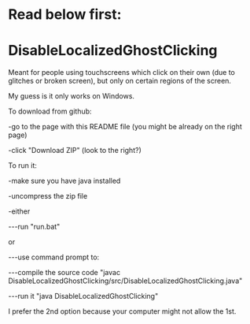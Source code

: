# Read below first:
# DisableLocalizedGhostClicking
Meant for people using touchscreens which click on their own (due to glitches or broken screen), but only on certain regions of the screen.


My guess is it only works on Windows.


To download from github:

-go to the page with this README file (you might be already on the right page)

-click "Download ZIP" (look to the right?)


To run it:

-make sure you have java installed

-uncompress the zip file

-either

---run "run.bat"

  or

---use command prompt to:

---compile the source code "javac DisableLocalizedGhostClicking/src/DisableLocalizedGhostClicking.java"

---run it "java DisableLocalizedGhostClicking"

I prefer the 2nd option because your computer might not allow the 1st.
